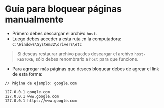 # Guía para bloquear páginas manualmente

- Primero debes descargar el archivo `host`.
- Luego debes acceder a esta ruta en la computadora: `C:\Windows\System32\drivers\etc`
> Si deseas restaurar archivo puedes descargar el archivo `host-RESTORE`, sólo debes renombrarlo a `host` para que funcione.

- Para agregar más páginas que desees bloquear debes de agrear el link de esta forma:
```
// Página de ejemplo: google.com

127.0.0.1 google.com
127.0.0.1 www.google.com
127.0.0.1 https://www.google.com
```
